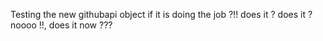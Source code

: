 Testing the new githubapi object if it is doing the job ?!! does it ? does it ? noooo !!, does it now ???
